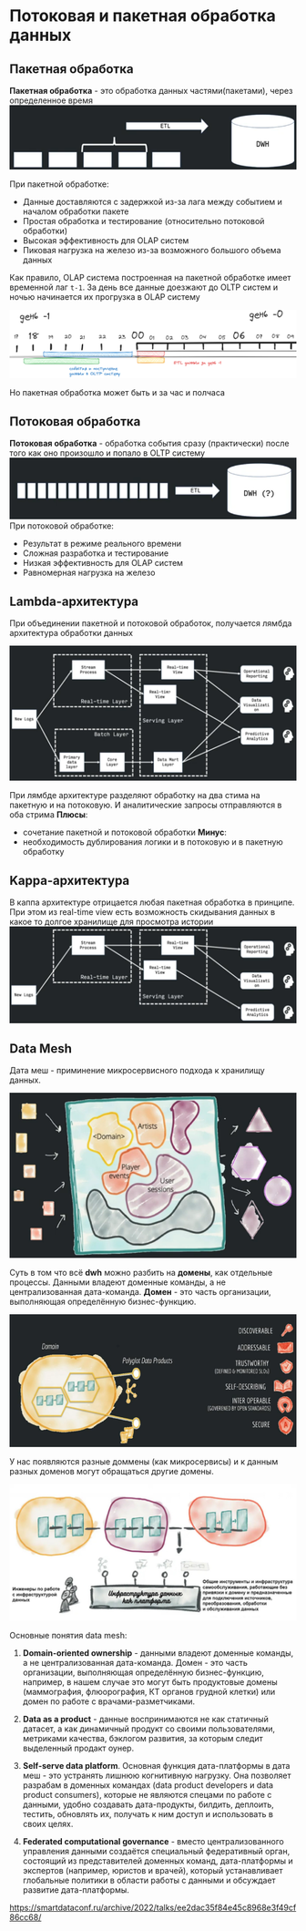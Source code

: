 # Потоковая и пакетная обработка данных
## Пакетная обработка
**Пакетная обработка** - это обработка данных частями(пакетами), через определенное время
![alt text](../picture/packet_proccess.png)

При пакетной обработке:
- Данные доставляются с задержкой из-за лага между событием и началом обработки пакете
- Простая обработка и тестирование (относительно потоковой обработки)
- Высокая эффективность для OLAP систем
- Пиковая нагрузка на железо из-за возможного большого объема данных
  
Как правило, OLAP система построенная на пакетной обработке имеет временной лаг `t-1`. За день все данные доезжают до OLTP систем и ночью начинается их прогрузка в OLAP систему

![alt text](../picture/packet_process_time.png)

Но пакетная обработка может быть и за час и полчаса

## Потоковая обработка
**Потоковая обработка** - обработка события сразу (практически) после того как оно произошло и попало в OLTP систему
![alt text](../picture/flow_process.png)
При потоковой обработке:
- Результат в режиме реального времени
- Сложная разработка и тестирование
- Низкая эффективность для OLAP систем
- Равномерная нагрузка на железо

## Lambda-архитектура
При объединении пакетной и потоковой обработок, получается лямбда архитектура обработки данных

![alt text](../picture/lambda_process.png)

При лямбде архитектуре разделяют обработку на два стима на пакетную и на потоковую. И аналитические запросы отправляются в оба стрима
**Плюсы**:
- сочетание пакетной и потоковой обработки
**Минус**:
- необходимость дублирования логики и в потоковую и в пакетную обработку

## Kappa-архитектура
В каппа архитектуре отрицается любая пакетная обработка в принципе.
При этом из real-time view есть возможность скидывания данных в какое то долгое хранилище для просмотра истории
![alt text](../picture/kappa_process.png)

## Data Mesh
Дата меш - приминение микросервисного подхода к хранилищу данных.

![alt text](../picture/data_mesh_process.png)

Суть в том что всё **dwh** можно разбить на **домены**, как отдельные процессы. Данными владеют доменные команды, а не централизованная дата-команда.
**Домен** - это часть организации, выполняющая определённую бизнес-функцию.

![alt text](../picture/domen_in_dwh.png)

У нас появляются разные доммены (как микросервисы) и к данным разных доменов могут обращаться другие домены.

![alt text](../picture/data_mesh_process_1.png)

Основные понятия data mesh:
1) **Domain-oriented ownership** - данными владеют доменные команды, а не централизованная дата-команда. Домен - это часть организации, выполняющая определённую бизнес-функцию, например, в нашем случае это могут быть продуктовые домены (маммография, флюорография, КТ органов грудной клетки) или домен по работе с врачами-разметчиками.

2) **Data as a product** - данные воспринимаются не как статичный датасет, а как динамичный продукт со своими пользователями, метриками качества, бэклогом развития, за которым следит выделенный продакт оунер.

3) **Self-serve data platform**. Основная функция дата-платформы в дата меш - это устранять лишнюю когнитивную нагрузку. Она позволяет разрабам в доменных командах (data product developers и data product consumers), которые не являются спецами по работе с данными, удобно создавать дата-продукты, билдить, деплоить, тестить, обновлять их, получать к ним доступ и использовать в своих целях.

4) **Federated computational governance** - вместо централизованного управления данными создаётся специальный федеративный орган, состоящий из представителей доменных команд, дата-платформы и экспертов (например, юристов и врачей), который устанавливает глобальные политики в области работы с данными и обсуждает развитие дата-платформы.


https://smartdataconf.ru/archive/2022/talks/ee2dac35f84e45c8968e3f49cf86cc68/ 